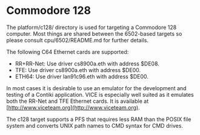 Commodore 128
=============

The platform/c128/ directory is used for targeting a Commodore 128 computer.
Most things are shared between the 6502-based targets so please consult
cpu/6502/README.md for further details.

The following C64 Ethernet cards are supported:

- RR+RR-Net: Use driver cs8900a.eth  with address $DE08.
- TFE:       Use driver cs8900a.eth  with address $DE00.
- ETH64:     Use driver lan91c96.eth with address $DE00.

In most cases it is desirable to use an emulator for the development and
testing of a Contiki application. VICE is especially well suited as it emulates
both the RR-Net and TFE Ethernet cards. It is available at
[http://www.viceteam.org](http://www.viceteam.org).

The c128 target supports a PFS that requires less RAM than the POSIX file
system and converts UNIX path names to CMD syntax for CMD drives.
